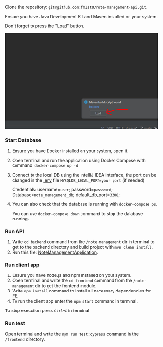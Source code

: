    Clone the repository: `git@github.com:fmIst0/note-management-api.git`.

   Ensure you have Java Development Kit and Maven installed on your system.

   Don't forget to press the "Load" button.
   
![load button](load_button.jpg)   

### Start Database
1. Ensure you have Docker installed on your system, open it.
2. Open terminal and run the application using Docker Compose with command: `docker-compose up -d`
3. Connect to the local DB using the IntelliJ IDEA interface, the port can be changed in the [.env](backend/.env) file `MYSQLDB_LOCAL_PORT=your port` (if needed)

   Credentials: username=`user`; password=`password`; Database=`note_management_db`; default_db_port=`3308`;
4. You can also check that the database is running with `docker-compose ps`.


   You can use `docker-compose down` command to stop the database running.


### Run API
1. Write `cd backend` command from the `/note-management` dir in terminal to get to the backend directory and build project with `mvn clean install`.
2. Run this file: [NoteManagementApplication](backend/src/main/java/com/example/backend/NoteManagementApplication.java).

### Run client app
1. Ensure you have node.js and npm installed on your system.
2. Open terminal and write the `cd frontend` command from the `/note-management` dir to get the frontend module.
3. Write `npm install` command to install all necessary dependencies for FE.
4. To run the client app enter the `npm start` command in terminal.

To stop execution press `Ctrl+C` in terminal

### Run test
Open terminal and write the `npm run test:cypress` command in the `/frontend` directory.